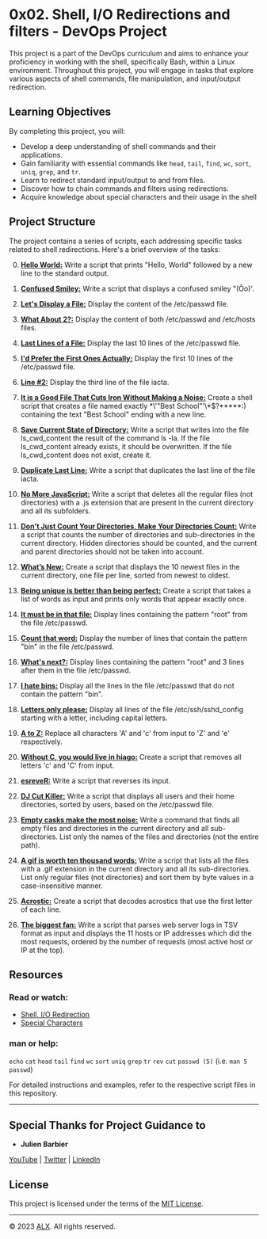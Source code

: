 # 0x02. Shell, I/O Redirections and filters - DevOps Project

This project is a part of the DevOps curriculum and aims to enhance your proficiency in working with the shell, specifically Bash, within a Linux environment. Throughout this project, you will engage in tasks that explore various aspects of shell commands, file manipulation, and input/output redirection.

## Learning Objectives

By completing this project, you will:

- Develop a deep understanding of shell commands and their applications.
- Gain familiarity with essential commands like `head`, `tail`, `find`, `wc`, `sort`, `uniq`, `grep`, and `tr`.
- Learn to redirect standard input/output to and from files.
- Discover how to chain commands and filters using redirections.
- Acquire knowledge about special characters and their usage in the shell

## Project Structure

The project contains a series of scripts, each addressing specific tasks related to shell redirections. Here's a brief overview of the tasks:

0. **[Hello World:](0-hello_world)** Write a script that prints "Hello, World" followed by a new line to the standard output.

1. **[Confused Smiley:](1-confused_smiley)** Write a script that displays a confused smiley "(Ôo)'.

2. **[Let's Display a File:](2-hellofile)** Display the content of the /etc/passwd file.

3. **[What About 2?:](3-twofiles)** Display the content of both /etc/passwd and /etc/hosts files.

4. **[Last Lines of a File:](4-lastlines)** Display the last 10 lines of the /etc/passwd file.

5. **[I'd Prefer the First Ones Actually:](5-firstlines)** Display the first 10 lines of the /etc/passwd file.

6. **[Line #2:](6-third_line)** Display the third line of the file iacta.

7. **[It is a Good File That Cuts Iron Without Making a Noise:](7-file)** Create a shell script that creates a file named exactly \*\\'"Best School"\'\\*$\?\*\*\*\*\*:) containing the text "Best School" ending with a new line.

8. **[Save Current State of Directory:](8-cwd_state)** Write a script that writes into the file ls_cwd_content the result of the command ls -la. If the file ls_cwd_content already exists, it should be overwritten. If the file ls_cwd_content does not exist, create it.

9. **[Duplicate Last Line:](9-duplicate_last_line)** Write a script that duplicates the last line of the file iacta.

10. **[No More JavaScript:](10-no_more_js)** Write a script that deletes all the regular files (not directories) with a .js extension that are present in the current directory and all its subfolders.

11. **[Don't Just Count Your Directories, Make Your Directories Count:](11-directories)** Write a script that counts the number of directories and sub-directories in the current directory. Hidden directories should be counted, and the current and parent directories should not be taken into account.

12. **[What’s New:](12-newest_files)** Create a script that displays the 10 newest files in the current directory, one file per line, sorted from newest to oldest.

13. **[Being unique is better than being perfect:](13-unique)** Create a script that takes a list of words as input and prints only words that appear exactly once.

14. **[It must be in that file:](14-findthatword)** Display lines containing the pattern "root" from the file /etc/passwd.

15. **[Count that word:](15-countthatword)** Display the number of lines that contain the pattern "bin" in the file /etc/passwd.

16. **[What's next?:](16-whatsnext)** Display lines containing the pattern "root" and 3 lines after them in the file /etc/passwd.

17. **[I hate bins:](17-hidethisword)** Display all the lines in the file /etc/passwd that do not contain the pattern "bin".

18. **[Letters only please:](18-letteronly)** Display all lines of the file /etc/ssh/sshd_config starting with a letter, including capital letters.

19. **[A to Z:](19-AZ)** Replace all characters 'A' and 'c' from input to 'Z' and 'e' respectively.

20. **[Without C, you would live in hiago:](20-hiago)** Create a script that removes all letters 'c' and 'C' from input.

21. **[esreveR:](21-reverse)** Write a script that reverses its input.

22. **[DJ Cut Killer:](22-users_and_homes)** Write a script that displays all users and their home directories, sorted by users, based on the /etc/passwd file.

23. **[Empty casks make the most noise:](100-empty_casks)** Write a command that finds all empty files and directories in the current directory and all sub-directories. List only the names of the files and directories (not the entire path).

24. **[A gif is worth ten thousand words:](101-gifs)** Write a script that lists all the files with a .gif extension in the current directory and all its sub-directories. List only regular files (not directories) and sort them by byte values in a case-insensitive manner.

25. **[Acrostic:](102-acrostic)** Create a script that decodes acrostics that use the first letter of each line.

26. **[The biggest fan:](103-the_biggest_fan)** Write a script that parses web server logs in TSV format as input and displays the 11 hosts or IP addresses which did the most requests, ordered by the number of requests (most active host or IP at the top).

## Resources

### Read or watch:

- [Shell, I/O Redirection](http://linuxcommand.org/lc3_lts0070.php)
- [Special Characters](http://mywiki.wooledge.org/BashGuide/SpecialCharacters)

### man or help:

`echo`
`cat`
`head`
`tail`
`find`
`wc`
`sort`
`uniq`
`grep`
`tr`
`rev`
`cut`
`passwd (5)` (i.e. `man 5 passwd`)

For detailed instructions and examples, refer to the respective script files in this repository.

---

## Special Thanks for Project Guidance to 

- **Julien Barbier**

[YouTube](https://www.youtube.com/@0xJulien) | [Twitter](https://twitter.com/julienbarbier42) | [LinkedIn](https://www.linkedin.com/in/julienbarbier/)

## License

This project is licensed under the terms of the [MIT License](https://www.alxafrica.com/terms-conditions-portal/).

---

© 2023 [ALX](https://www.alxafrica.com/). All rights reserved.
